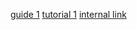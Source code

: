 

[guide 1](guide/guide-1)
[tutorial 1](tutorial/tutorial-1)
[internal link](guide/transform-relative-links#fragment)